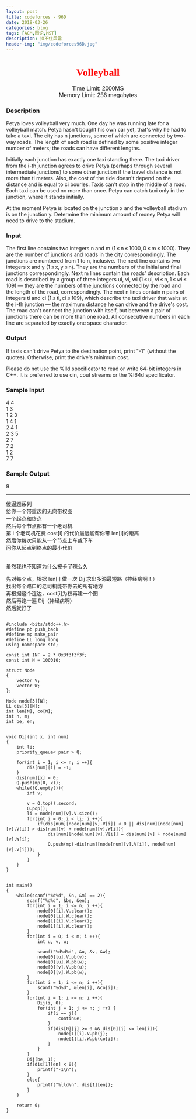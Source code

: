 ```yaml
---
layout: post
title: codeforces - 96D
date: 2018-03-26
categories: blog
tags: [ACM,图论,MST]
description: 挡不住风霜
header-img: "img/codeforces96D.jpg"
---
```





<center><h1><font face="verdana" color="red"> Volleyball </font></h1></center>

<center><font size="3" face="arial"> Time Limit: 2000MS </font></center>	 
<center><font size="3" face="arial"> Memory Limit: 256 megabytes </font></center>	 	



### Description

Petya loves volleyball very much. One day he was running late for a volleyball match. Petya hasn't bought his own car yet, that's why he had to take a taxi. The city has n junctions, some of which are connected by two-way roads. The length of each road is defined by some positive integer number of meters; the roads can have different lengths.

Initially each junction has exactly one taxi standing there. The taxi driver from the i-th junction agrees to drive Petya (perhaps through several intermediate junctions) to some other junction if the travel distance is not more than ti meters. Also, the cost of the ride doesn't depend on the distance and is equal to ci bourles. Taxis can't stop in the middle of a road. Each taxi can be used no more than once. Petya can catch taxi only in the junction, where it stands initially.

At the moment Petya is located on the junction x and the volleyball stadium is on the junction y. Determine the minimum amount of money Petya will need to drive to the stadium.

### Input

The first line contains two integers n and m (1 ≤ n ≤ 1000, 0 ≤ m ≤ 1000). They are the number of junctions and roads in the city correspondingly. The junctions are numbered from 1 to n, inclusive. The next line contains two integers x and y (1 ≤ x, y ≤ n). They are the numbers of the initial and final junctions correspondingly. Next m lines contain the roads' description. Each road is described by a group of three integers ui, vi, wi (1 ≤ ui, vi ≤ n, 1 ≤ wi ≤ 109) — they are the numbers of the junctions connected by the road and the length of the road, correspondingly. The next n lines contain n pairs of integers ti and ci (1 ≤ ti, ci ≤ 109), which describe the taxi driver that waits at the i-th junction — the maximum distance he can drive and the drive's cost. The road can't connect the junction with itself, but between a pair of junctions there can be more than one road. All consecutive numbers in each line are separated by exactly one space character.

### Output

If taxis can't drive Petya to the destination point, print "-1" (without the quotes). Otherwise, print the drive's minimum cost.

Please do not use the %lld specificator to read or write 64-bit integers in С++. It is preferred to use cin, cout streams or the %I64d specificator.

### Sample Input

4 4<br>
1 3<br>
1 2 3<br>
1 4 1<br>
2 4 1<br>
2 3 5<br>
2 7<br>
7 2<br>
1 2<br>
7 7<br>

### Sample Output

9<br>



***
傻逼题系列<br>
给你一个带重边的无向带权图<br>
一个起点和终点<br>
然后每个节点都有一个老司机<br>
第 i 个老司机花费 cost[i] 的代价最远能帮你带 len[i]的距离<br>
然后你每次只能从一个节点上车或下车<br>
问你从起点到终点的最小代价<br><br>

虽然我也不知道为什么被卡了辣么久<br>

先对每个点，根据 len[i] 做一次 Dij 求出多源最短路（神经病啊！）<br>
找出每个路口的老司机能带你去的所有地方<br>
再根据这个连边，cost[i]为权再建一个图<br>
然后再跑一遍 Dij（神经病啊）<br>
然后就好了<br>

<pre><code>
#include &lt;bits/stdc++.h&gt;
#define pb push_back
#define mp make_pair
#define LL long long
using namespace std;

const int INF = 2 * 0x3f3f3f3f;
const int N = 100010;

struct Node
{
    vector<int> V;
    vector<int> W;
};

Node node[3][N];
LL dis[3][N];
int len[N], co[N];
int n, m;
int be, en;


void Dij(int x, int num)
{
    int li;
    priority_queue< pair<int, int> > Q;

    for(int i = 1; i <= n; i ++){
        dis[num][i] = -1;
    }
    dis[num][x] = 0;
    Q.push(mp(0, x));
    while(!Q.empty()){
        int v;

        v = Q.top().second;
        Q.pop();
        li = node[num][v].V.size();
        for(int i = 0; i < li; i ++){
            if(dis[num][node[num][v].V[i]] < 0 || dis[num][node[num][v].V[i]] > dis[num][v] + node[num][v].W[i]){
                dis[num][node[num][v].V[i]] = dis[num][v] + node[num][v].W[i];
                Q.push(mp(-dis[num][node[num][v].V[i]], node[num][v].V[i]));
            }
        }
    }
}


int main()
{
    while(scanf("%d%d", &n, &m) == 2){
        scanf("%d%d", &be, &en);
        for(int i = 1; i <= n; i ++){
            node[0][i].V.clear();
            node[0][i].W.clear();
            node[1][i].V.clear();
            node[1][i].W.clear();
        }
        for(int i = 0; i < m; i ++){
            int u, v, w;

            scanf("%d%d%d", &u, &v, &w);
            node[0][u].V.pb(v);
            node[0][u].W.pb(w);
            node[0][v].V.pb(u);
            node[0][v].W.pb(w);
        }
        for(int i = 1; i <= n; i ++){
            scanf("%d%d", &len[i], &co[i]);
        }
        for(int i = 1; i <= n; i ++){
            Dij(i, 0);
            for(int j = 1; j <= n; j ++) {
                if(i == j){
                    continue;
                }
                if(dis[0][j] >= 0 && dis[0][j] <= len[i]){
                    node[1][i].V.pb(j);
                    node[1][i].W.pb(co[i]);
                }
            }
        }
        Dij(be, 1);
        if(dis[1][en] < 0){
            printf("-1\n");
        }
        else{
            printf("%lld\n", dis[1][en]);
        }
    }

    return 0;
}
